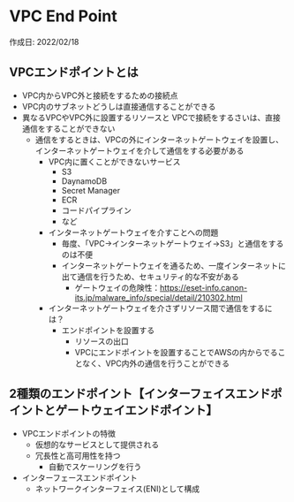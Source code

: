 # VPC End Point
作成日: 2022/02/18

## VPCエンドポイントとは
- VPC内からVPC外と接続をするための接続点
- VPC内のサブネットどうしは直接通信することができる
- 異なるVPCやVPC外に設置するリソースと VPCで接続をするさいは、直接通信をすることができない
  - 通信をするときは、VPCの外にインターネットゲートウェイを設置し、インターネットゲートウェイを介して通信をする必要がある
    - VPC内に置くことができないサービス
      - S3
      - DaynamoDB
      - Secret Manager
      - ECR
      - コードパイプライン
      -  など
    - インターネットゲートウェイを介すことへの問題
      - 毎度、「VPC→インターネットゲートウェイ→S3」と通信をするのは不便
      - インターネットゲートウェイを通るため、一度インターネットに出て通信を行うため、セキュリティ的な不安がある
        - ゲートウェイの危険性：https://eset-info.canon-its.jp/malware_info/special/detail/210302.html
    - インターネットゲートウェイを介さずリソース間で通信をするには？
      - エンドポイントを設置する
        - リソースの出口
        - VPCにエンドポイントを設置することでAWSの内からでることなく、VPC内外の通信を行うことができる

## 2種類のエンドポイント【インターフェイスエンドポイントとゲートウェイエンドポイント】
- VPCエンドポイントの特徴
  - 仮想的なサービスとして提供される
  - 冗長性と高可用性を持つ
    - 自動でスケーリングを行う
- インターフェースエンドポイント
  - ネットワークインターフェイス(ENI)として構成
